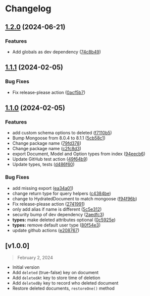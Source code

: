 # Changelog

## [1.2.0](https://github.com/stenneepro/mongoose-soft-delete/compare/mongoose-soft-delete-v1.1.1...mongoose-soft-delete-v1.2.0) (2024-06-21)


### Features

* Add globals as dev dependency ([74c8b49](https://github.com/stenneepro/mongoose-soft-delete/commit/74c8b49f54fa4b2f24957f651561013f41c5bd39))

## [1.1.1](https://github.com/stenneepro/mongoose-soft-delete/compare/mongoose-soft-delete-v1.1.0...mongoose-soft-delete-v1.1.1) (2024-02-05)


### Bug Fixes

* Fix release-please action ([0acf5b7](https://github.com/stenneepro/mongoose-soft-delete/commit/0acf5b71c44645a1fb5d31c20eb80cdb8a0bdd4b))

## [1.1.0](https://github.com/stenneepro/mongoose-soft-delete/compare/mongoose-soft-delete-v1.0.6...mongoose-soft-delete-v1.1.0) (2024-02-05)


### Features

* add custom schema options to deleted ([f7110b5](https://github.com/stenneepro/mongoose-soft-delete/commit/f7110b54230c30781476e8f8484d17979242aef2))
* Bump Mongoose from 8.0.4 to 8.1.1 ([5cb58c1](https://github.com/stenneepro/mongoose-soft-delete/commit/5cb58c1e3a254aeba2ed63a3938adc22f1ccfae7))
* Change package name ([79fd378](https://github.com/stenneepro/mongoose-soft-delete/commit/79fd378bcd4a6eade4ad202b84642c83c7f6991c))
* Change package name ([c2fc8d3](https://github.com/stenneepro/mongoose-soft-delete/commit/c2fc8d36c563ac6092ea27b95dd43f2f30d8e15d))
* export Document, Model and Option types from index ([94eecb6](https://github.com/stenneepro/mongoose-soft-delete/commit/94eecb6b9d34fa653053fc3e6d4f693045c1a9f5))
* Update GitHub test action ([49f64b9](https://github.com/stenneepro/mongoose-soft-delete/commit/49f64b90b92256b539f1933ad5f98819e9d158f9))
* Update types, tests ([d486f60](https://github.com/stenneepro/mongoose-soft-delete/commit/d486f6075b36935a02a636bfdf8de779c4d2c984))


### Bug Fixes

* add missing export ([ea34a01](https://github.com/stenneepro/mongoose-soft-delete/commit/ea34a01c8112babecd6dcf5bd9462c361e3d5b03))
* change return type for query helpers ([c4384be](https://github.com/stenneepro/mongoose-soft-delete/commit/c4384bef999c1c0c5856fd860f557d1ea049bdb7))
* change to HydratedDocument to match mongoose ([f94f96b](https://github.com/stenneepro/mongoose-soft-delete/commit/f94f96b03ccc7158ad7f6059e3cf63fa29386d95))
* Fix release-please action ([2741991](https://github.com/stenneepro/mongoose-soft-delete/commit/2741991dcafad6f25988d7ff4f8d133cec55914d))
* only add alias if name is different ([5c5e312](https://github.com/stenneepro/mongoose-soft-delete/commit/5c5e31200a98e0797a026d6e77e40d2a585e0431))
* security bump of dev dependency ([2aedfc3](https://github.com/stenneepro/mongoose-soft-delete/commit/2aedfc31fd626df01275bc0a5a5b19f3daa9a35f))
* **types:** make deleted attributes optional ([0c5925e](https://github.com/stenneepro/mongoose-soft-delete/commit/0c5925ef967bb4985f814993a8ef60d7dada74d4))
* **types:** remove default user type ([80f54e3](https://github.com/stenneepro/mongoose-soft-delete/commit/80f54e364985d35d21c8f776d87762ef60aaa7de))
* update github actions ([e208767](https://github.com/stenneepro/mongoose-soft-delete/commit/e2087677e5f578e9ccf7bb23f0046259fa254bbb))

## [v1.0.0]
> February 2, 2024

- Initial version
- Add `deleted` (true-false) key on document
- Add `deletedAt` key to store time of deletion
- Add `deletedBy` key to record who deleted document
- Restore deleted documents, `restoreOne()` method
